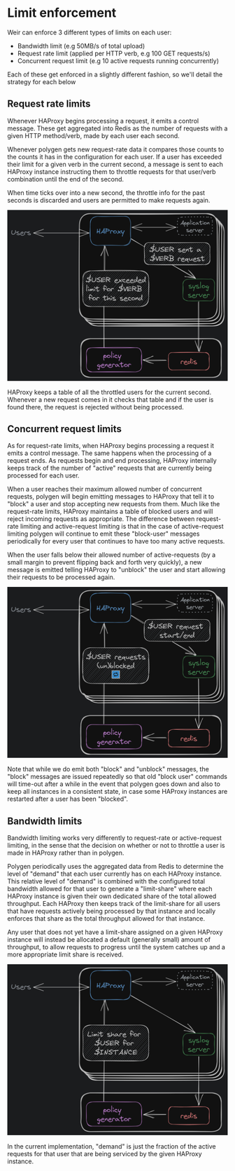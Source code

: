 # Limit enforcement

Weir can enforce 3 different types of limits on each user:
- Bandwidth limit (e.g 50MB/s of total upload)
- Request rate limit (applied per HTTP verb, e.g 100 GET requests/s)
- Concurrent request limit (e.g 10 active requests running concurrently)

Each of these get enforced in a slightly different fashion, so we'll detail the strategy for each below

## Request rate limits

Whenever HAProxy begins processing a request, it emits a control message. These get aggregated into Redis as the number of requests with a given HTTP method/verb, made by each user each second.

Whenever polygen gets new request-rate data it compares those counts to the counts it has in the configuration for each user.
If a user has exceeded their limit for a given verb in the current second, a message is sent to each HAProxy instance instructing them to throttle requests for that user/verb combination until the end of the second.

When time ticks over into a new second, the throttle info for the past seconds is discarded and users are permitted to make requests again.

![Data flow diagram for request rate limiting](dataflow_requestrate.png)

HAProxy keeps a table of all the throttled users for the current second. Whenever a new request comes in it checks that table and if the user is found there, the request is rejected without being processed.

## Concurrent request limits

As for request-rate limits, when HAProxy begins processing a request it emits a control message.
The same happens when the processing of a request ends. As requests begin and end processing, HAProxy internally keeps track of the number of "active" requests that are currently being processed for each user.

When a user reaches their maximum allowed number of concurrent requests, polygen will begin emitting messages to HAProxy that tell it to "block" a user and stop accepting new requests from them.
Much like the request-rate limits, HAProxy maintains a table of blocked users and will reject incoming requests as appropriate.
The difference between request-rate limiting and active-request limiting is that in the case of active-request limiting polygen will continue to emit these "block-user" messages periodically for every user that continues to have too many active requests.

When the user falls below their allowed number of active-requests (by a small margin to prevent flipping back and forth very quickly), a new message is emitted telling HAProxy to "unblock" the user and start allowing their requests to be processed again.

![Data flow diagram for concurrent request limiting](dataflow_concurrentrequests.png)

Note that while we do emit both "block" and "unblock" messages, the "block" messages are issued repeatedly so that old "block user" commands will time-out after a while in the event that polygen goes down and also to keep all instances in a consistent state, in case some HAProxy instances are restarted after a user has been "blocked".

## Bandwidth limits

Bandwidth limiting works very differently to request-rate or active-request limiting, in the sense that the decision on whether or not to throttle a user is made in HAProxy rather than in polygen.

Polygen periodically uses the aggregated data from Redis to determine the level of "demand" that each user currently has on each HAProxy instance.
This relative level of "demand" is combined with the configured total bandwidth allowed for that user to generate a "limit-share" where each HAProxy instance is given their own dedicated share of the total allowed throughput.
Each HAProxy then keeps track of the limit-share for all users that have requests actively being processed by that instance and locally enforces that share as the total throughput allowed for that instance.

Any user that does not yet have a limit-share assigned on a given HAProxy instance will instead be allocated a default (generally small) amount of throughput, to allow requests to progress until the system catches up and a more appropriate limit share is received.

![Data flow diagram for bandwidth limiting](dataflow_bandwidth.png)

In the current implementation, "demand" is just the fraction of the active requests for that user that are being serviced by the given HAProxy instance.
